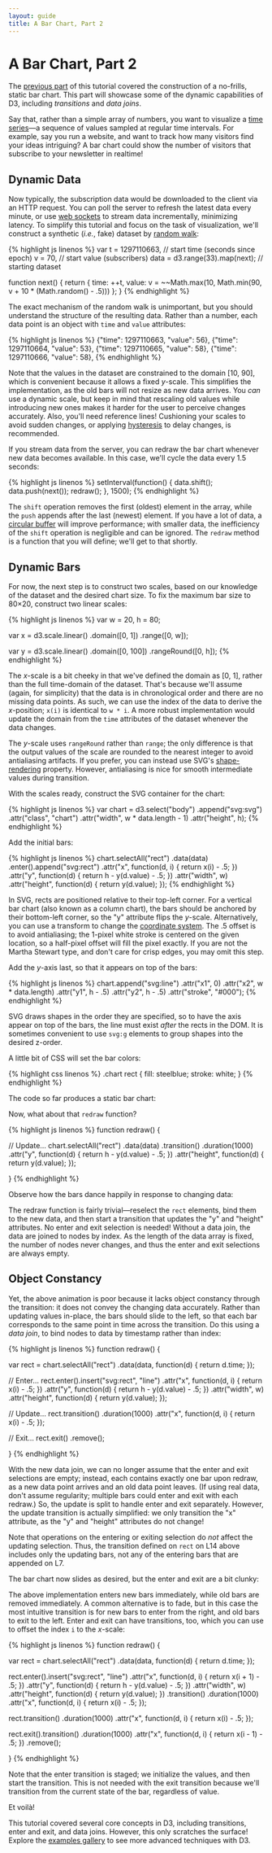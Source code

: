 ```yaml
---
layout: guide
title: A Bar Chart, Part 2
---
```


# A Bar Chart, Part 2

The [previous part](bar-1.html) of this tutorial covered the construction of a
no-frills, static bar chart. This part will showcase some of the dynamic
capabilities of D3, including *transitions* and *data joins*.

Say that, rather than a simple array of numbers, you want to visualize a [time
series](http://en.wikipedia.org/wiki/Time_series)—a sequence of values sampled
at regular time intervals. For example, say you run a website, and want to track
how many visitors find your ideas intriguing? A bar chart could show the number
of visitors that subscribe to your newsletter in realtime!

## Dynamic Data

Now typically, the subscription data would be downloaded to the client via an
HTTP request. You can poll the server to refresh the latest data every minute,
or use [web sockets](http://www.w3.org/TR/websockets/) to stream data
incrementally, minimizing latency. To simplify this tutorial and focus on the
task of visualization, we'll construct a synthetic (*i.e.*, fake) dataset by
[random walk](http://en.wikipedia.org/wiki/Random_walk):

{% highlight js linenos %}
var t = 1297110663, // start time (seconds since epoch)
    v = 70, // start value (subscribers)
    data = d3.range(33).map(next); // starting dataset

function next() {
  return {
    time: ++t,
    value: v = ~~Math.max(10, Math.min(90, v + 10 * (Math.random() - .5)))
  };
}
{% endhighlight %}

The exact mechanism of the random walk is unimportant, but you should understand
the structure of the resulting data. Rather than a number, each data point is an
object with `time` and `value` attributes:

{% highlight js linenos %}
{"time": 1297110663, "value": 56},
{"time": 1297110664, "value": 53},
{"time": 1297110665, "value": 58},
{"time": 1297110666, "value": 58},
{% endhighlight %}

Note that the values in the dataset are constrained to the domain \[10, 90\],
which is convenient because it allows a fixed *y*-scale. This simplifies the
implementation, as the old bars will not resize as new data arrives. You *can*
use a dynamic scale, but keep in mind that rescaling old values while
introducing new ones makes it harder for the user to perceive changes
accurately. Also, you'll need reference lines! Cushioning your scales to avoid
sudden changes, or applying
[hysteresis](http://en.wikipedia.org/wiki/Hysteresis) to delay changes, is
recommended.

If you stream data from the server, you can redraw the bar chart whenever new
data becomes available. In this case, we'll cycle the data every 1.5 seconds:

{% highlight js linenos %}
setInterval(function() {
  data.shift();
  data.push(next());
  redraw();
}, 1500);
{% endhighlight %}

The `shift` operation removes the first (oldest) element in the array, while the
`push` appends after the last (newest) element. If you have a lot of data, a
[circular buffer](http://en.wikipedia.org/wiki/Circular_buffer) will improve
performance; with smaller data, the inefficiency of the `shift` operation is
negligible and can be ignored. The `redraw` method is a function that you will
define; we'll get to that shortly.

## Dynamic Bars

For now, the next step is to construct two scales, based on our knowledge of the
dataset and the desired chart size. To fix the maximum bar size to 80×20,
construct two linear scales:

{% highlight js linenos %}
var w = 20,
    h = 80;

var x = d3.scale.linear()
    .domain([0, 1])
    .range([0, w]);

var y = d3.scale.linear()
    .domain([0, 100])
    .rangeRound([0, h]);
{% endhighlight %}

The *x*-scale is a bit cheeky in that we've defined the domain as \[0, 1\],
rather than the full time-domain of the dataset. That's because we'll assume
(again, for simplicity) that the data is in chronological order and there are no
missing data points. As such, we can use the index of the data to derive the
*x*-position; `x(i)` is identical to `w * i`. A more robust implementation would
update the domain from the `time` attributes of the dataset whenever the data
changes.

The *y*-scale uses `rangeRound` rather than `range`; the only difference is that
the output values of the scale are rounded to the  nearest integer to avoid
antialiasing artifacts. If you prefer, you can instead use SVG's
[shape-rendering](http://www.w3.org/TR/SVG/painting.html#ShapeRenderingProperty)
property. However, antialiasing is nice for smooth intermediate values during
transition.

With the scales ready, construct the SVG container for the chart:

{% highlight js linenos %}
var chart = d3.select("body")
  .append("svg:svg")
    .attr("class", "chart")
    .attr("width", w * data.length - 1)
    .attr("height", h);
{% endhighlight %}

Add the initial bars:

{% highlight js linenos %}
chart.selectAll("rect")
    .data(data)
  .enter().append("svg:rect")
    .attr("x", function(d, i) { return x(i) - .5; })
    .attr("y", function(d) { return h - y(d.value) - .5; })
    .attr("width", w)
    .attr("height", function(d) { return y(d.value); });
{% endhighlight %}

In SVG, rects are positioned relative to their top-left corner. For a vertical
bar chart (also known as a column chart), the bars should be anchored by their
bottom-left corner, so the "y" attribute flips the *y*-scale. Alternatively, you
can use a transform to change the [coordinate
system](http://www.w3.org/TR/SVG/coords.html). The .5 offset is to avoid
antialiasing; the 1-pixel white stroke is centered on the given location, so a
half-pixel offset will fill the pixel exactly. If you are not the Martha Stewart
type, and don't care for crisp edges, you may omit this step.

Add the *y*-axis last, so that it appears on top of the bars:

{% highlight js linenos %}
chart.append("svg:line")
    .attr("x1", 0)
    .attr("x2", w * data.length)
    .attr("y1", h - .5)
    .attr("y2", h - .5)
    .attr("stroke", "#000");
{% endhighlight %}

SVG draws shapes in the order they are specified, so to have the axis appear on
top of the bars, the line must exist *after* the rects in the DOM. It is
sometimes convenient to use `svg:g` elements to group shapes into the desired
z-order.

A little bit of CSS will set the bar colors:

{% highlight css linenos %}
.chart rect {
  fill: steelblue;
  stroke: white;
}
{% endhighlight %}

<style type="text/css">

.chart {
  margin-left: 42px;
}

.chart rect {
  fill: steelblue;
  stroke: white;
}

</style>

<script type="text/javascript">

var t = 1297110663,
    v = 70,
    data = d3.range(33).map(next);

function next() {
  return {
    time: ++t,
    value: v = ~~Math.max(10, Math.min(90, v + 10 * (Math.random() - .5)))
  };
}

</script>

<script type="text/javascript">

var w = 20,
    h = 80;

var x = d3.scale.linear()
    .domain([0, 1])
    .range([0, w]);

var y = d3.scale.linear()
    .domain([0, 100])
    .rangeRound([0, h]);

</script>

The code so far produces a static bar chart:

<script type="text/javascript">

var chart = d3.select(".content")
  .append("svg:svg")
    .attr("class", "chart")
    .attr("width", w * data.length - 1)
    .attr("height", h);

chart.selectAll("rect")
    .data(data)
  .enter().append("svg:rect")
    .attr("x", function(d, i) { return x(i) - .5; })
    .attr("y", function(d) { return h - y(d.value) - .5; })
    .attr("width", w)
    .attr("height", function(d) { return y(d.value); });

chart.append("svg:line")
    .attr("x1", 0)
    .attr("x2", w * data.length)
    .attr("y1", h - .5)
    .attr("y2", h - .5)
    .attr("stroke", "#000");

</script>

Now, what about that `redraw` function?

{% highlight js linenos %}
function redraw() {

  // Update…
  chart.selectAll("rect")
      .data(data)
    .transition()
      .duration(1000)
      .attr("y", function(d) { return h - y(d.value) - .5; })
      .attr("height", function(d) { return y(d.value); });

}
{% endhighlight %}

Observe how the bars dance happily in response to changing data:

<script type="text/javascript">

var chart1 = d3.select(".content")
  .append("svg:svg")
    .attr("class", "chart")
    .attr("width", w * data.length - 1)
    .attr("height", h);

chart1.selectAll("rect")
    .data(data)
  .enter().append("svg:rect")
    .attr("x", function(d, i) { return x(i) - .5; })
    .attr("y", function(d) { return h - y(d.value) - .5; })
    .attr("width", w)
    .attr("height", function(d) { return y(d.value); });

chart1.append("svg:line")
    .attr("x1", 0)
    .attr("x2", w * data.length)
    .attr("y1", h - .5)
    .attr("y2", h - .5)
    .attr("stroke", "#000");

redraw1();

function redraw1() {

  chart1.selectAll("rect")
      .data(data)
    .transition()
      .duration(1000)
      .attr("y", function(d) { return h - y(d.value) - .5; })
      .attr("height", function(d) { return y(d.value); });

}

</script>

The redraw function is fairly trivial—reselect the `rect` elements, bind them to
the new data, and then start a transition that updates the "y" and "height"
attributes. No enter and exit selection is needed! Without a data join, the data
are joined to nodes by index. As the length of the data array is fixed, the
number of nodes never changes, and thus the enter and exit selections are always
empty.

## Object Constancy

Yet, the above animation is poor because it lacks object constancy through the
transition: it does not convey the changing data accurately. Rather than
updating values in-place, the bars should slide to the left, so that each bar
corresponds to the same point in time across the transition. Do this using a
*data join*, to bind nodes to data by timestamp rather than index:

{% highlight js linenos %}
function redraw() {

  var rect = chart.selectAll("rect")
      .data(data, function(d) { return d.time; });

  // Enter…
  rect.enter().insert("svg:rect", "line")
      .attr("x", function(d, i) { return x(i) - .5; })
      .attr("y", function(d) { return h - y(d.value) - .5; })
      .attr("width", w)
      .attr("height", function(d) { return y(d.value); });

  // Update…
  rect.transition()
      .duration(1000)
      .attr("x", function(d, i) { return x(i) - .5; });

  // Exit…
  rect.exit()
      .remove();

}
{% endhighlight %}

With the new data join, we can no longer assume that the enter and exit
selections are empty; instead, each contains exactly one bar upon redraw, as a
new data point arrives and an old data point leaves. (If using real data, don't
assume regularity; multiple bars could enter and exit with each redraw.) So, the
update is split to handle enter and exit separately. However, the update
transition is actually simplified: we only transition the "x" attribute, as the
"y" and "height" attributes do not change!

Note that operations on the entering or exiting selection do *not* affect the
updating selection. Thus, the transition defined on `rect` on L14 above includes
only the updating bars, not any of the entering bars that are appended on L7.

The bar chart now slides as desired, but the enter and exit are a bit clunky:

<script type="text/javascript">

var chart2 = d3.select(".content")
  .append("svg:svg")
    .attr("class", "chart")
    .attr("width", w * data.length - 1)
    .attr("height", h);

chart2.append("svg:line")
    .attr("x1", 0)
    .attr("x2", w * data.length)
    .attr("y1", h - .5)
    .attr("y2", h - .5)
    .attr("stroke", "#000");

redraw2();

function redraw2() {

  var rect = chart2.selectAll("rect")
      .data(data, function(d) { return d.time; });

  rect.enter().insert("svg:rect", "line")
      .attr("x", function(d, i) { return x(i) - .5; })
      .attr("y", function(d) { return h - y(d.value) - .5; })
      .attr("width", w)
      .attr("height", function(d) { return y(d.value); });

  rect.transition()
      .duration(1000)
      .attr("x", function(d, i) { return x(i) - .5; });

  rect.exit()
      .remove();

}

</script>

The above implementation enters new bars immediately, while old bars are removed
immediately. A common alternative is to fade, but in this case the most
intuitive transition is for new bars to enter from the right, and old bars to
exit to the left. Enter and exit can have transitions, too, which you can use to
offset the index `i` to the *x*-scale:

{% highlight js linenos %}
function redraw() {

  var rect = chart.selectAll("rect")
      .data(data, function(d) { return d.time; });

  rect.enter().insert("svg:rect", "line")
      .attr("x", function(d, i) { return x(i + 1) - .5; })
      .attr("y", function(d) { return h - y(d.value) - .5; })
      .attr("width", w)
      .attr("height", function(d) { return y(d.value); })
    .transition()
      .duration(1000)
      .attr("x", function(d, i) { return x(i) - .5; });

  rect.transition()
      .duration(1000)
      .attr("x", function(d, i) { return x(i) - .5; });

  rect.exit().transition()
      .duration(1000)
      .attr("x", function(d, i) { return x(i - 1) - .5; })
      .remove();

}
{% endhighlight %}

Note that the enter transition is staged; we initialize the values, and then
start the transition. This is not needed with the exit transition because we'll
transition from the current state of the bar, regardless of value.

Et voilà!

<script type="text/javascript">

var chart3 = d3.select(".content")
  .append("svg:svg")
    .attr("class", "chart")
    .attr("width", w * data.length - 1)
    .attr("height", h);

chart3.append("svg:line")
    .attr("x1", 0)
    .attr("x2", w * data.length)
    .attr("y1", h - .5)
    .attr("y2", h - .5)
    .attr("stroke", "#000");

redraw3();

function redraw3() {

  var rect = chart3.selectAll("rect")
      .data(data, function(d) { return d.time; });

  rect.enter().insert("svg:rect", "line")
      .attr("x", function(d, i) { return x(i + 1) - .5; })
      .attr("y", function(d) { return h - y(d.value) - .5; })
      .attr("width", w)
      .attr("height", function(d) { return y(d.value); })
    .transition()
      .duration(1000)
      .attr("x", function(d, i) { return x(i) - .5; });

  rect.transition()
      .duration(1000)
      .attr("x", function(d, i) { return x(i) - .5; });

  rect.exit().transition()
      .duration(1000)
      .attr("x", function(d, i) { return x(i - 1) - .5; })
      .remove();

}

</script>

This tutorial covered several core concepts in D3, including transitions, enter
and exit, and data joins. However, this only scratches the surface! Explore the
[examples gallery](../ex/) to see more advanced techniques with D3.

<script type="text/javascript">

setInterval(function() {
  data.shift();
  data.push(next());
  redraw1();
  redraw2();
  redraw3();
}, 1500);

</script>
